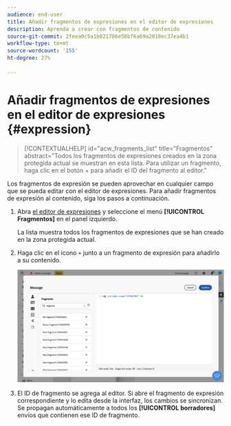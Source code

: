 ```yaml
---
audience: end-user
title: Añadir fragmentos de expresiones en el editor de expresiones
description: Aprenda a crear con fragmentos de contenido
source-git-commit: 2feea0c5a1b021786e58bf6a69a2018ec37ea4b1
workflow-type: tm+mt
source-wordcount: '155'
ht-degree: 27%

---
```


# Añadir fragmentos de expresiones en el editor de expresiones {#expression}

>[!CONTEXTUALHELP]
>id="acw_fragments_list"
>title="Fragmentos"
>abstract="Todos los fragmentos de expresiones creados en la zona protegida actual se muestran en esta lista. Para utilizar un fragmento, haga clic en el botón + para añadir el ID del fragmento al editor."

<!-- pas vu dans l'UI-->

Los fragmentos de expresión se pueden aprovechar en cualquier campo que se pueda editar con el editor de expresiones. Para añadir fragmentos de expresión al contenido, siga los pasos a continuación.

1. Abra [el editor de expresiones](../personalization/gs-personalization.md) y seleccione el menú **[!UICONTROL Fragmentos]** en el panel izquierdo.

   La lista muestra todos los fragmentos de expresiones que se han creado en la zona protegida actual.

1. Haga clic en el icono `+` junto a un fragmento de expresión para añadirlo a su contenido.

   ![](assets/fragment-add-expression.png)

1. El ID de fragmento se agrega al editor. Si abre el fragmento de expresión correspondiente y lo edita desde la interfaz, los cambios se sincronizan. Se propagan automáticamente a todos los **[!UICONTROL borradores]** envíos que contienen ese ID de fragmento.
